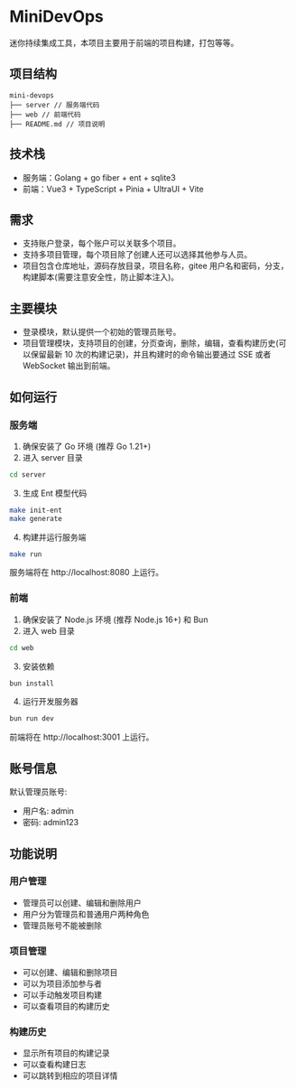 # MiniDevOps

迷你持续集成工具，本项目主要用于前端的项目构建，打包等等。

## 项目结构

```
mini-devops
├── server // 服务端代码
├── web // 前端代码
├── README.md // 项目说明
```

## 技术栈

- 服务端：Golang + go fiber + ent + sqlite3
- 前端：Vue3 + TypeScript + Pinia + UltraUI + Vite

## 需求

- 支持账户登录，每个账户可以关联多个项目。
- 支持多项目管理，每个项目除了创建人还可以选择其他参与人员。
- 项目包含仓库地址，源码存放目录，项目名称，gitee 用户名和密码，分支，构建脚本(需要注意安全性，防止脚本注入)。

## 主要模块

- 登录模块，默认提供一个初始的管理员账号。
- 项目管理模块，支持项目的创建，分页查询，删除，编辑，查看构建历史(可以保留最新 10 次的构建记录)，并且构建时的命令输出要通过 SSE 或者 WebSocket 输出到前端。

## 如何运行

### 服务端

1. 确保安装了 Go 环境 (推荐 Go 1.21+)
2. 进入 server 目录

```bash
cd server
```

3. 生成 Ent 模型代码

```bash
make init-ent
make generate
```

4. 构建并运行服务端

```bash
make run
```

服务端将在 http://localhost:8080 上运行。

### 前端

1. 确保安装了 Node.js 环境 (推荐 Node.js 16+) 和 Bun
2. 进入 web 目录

```bash
cd web
```

3. 安装依赖

```bash
bun install
```

4. 运行开发服务器

```bash
bun run dev
```

前端将在 http://localhost:3001 上运行。

## 账号信息

默认管理员账号:

- 用户名: admin
- 密码: admin123

## 功能说明

### 用户管理

- 管理员可以创建、编辑和删除用户
- 用户分为管理员和普通用户两种角色
- 管理员账号不能被删除

### 项目管理

- 可以创建、编辑和删除项目
- 可以为项目添加参与者
- 可以手动触发项目构建
- 可以查看项目的构建历史

### 构建历史

- 显示所有项目的构建记录
- 可以查看构建日志
- 可以跳转到相应的项目详情
